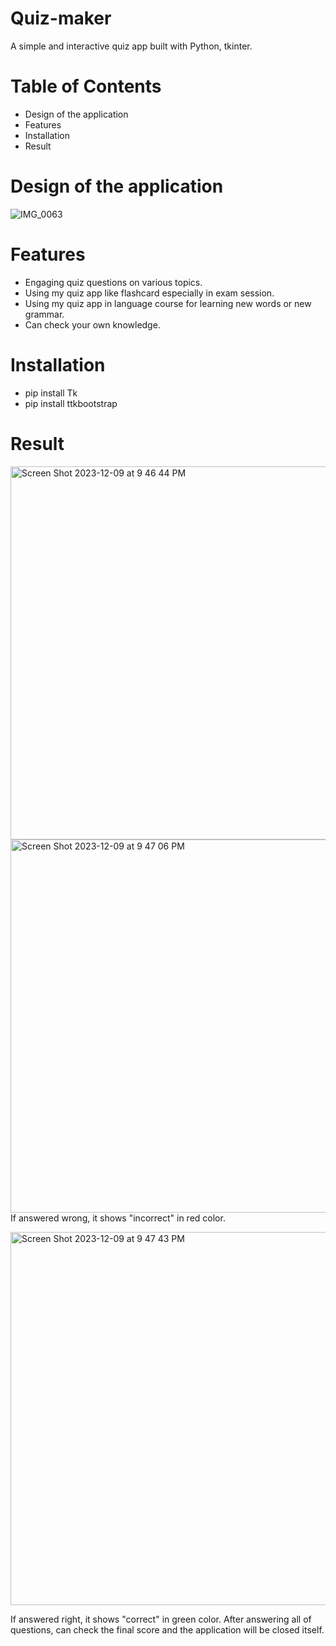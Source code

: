 # Quiz-maker

A simple and interactive quiz app built with Python, tkinter.

# Table of Contents

- Design of the application 
- Features
- Installation
- Result

# Design of the application 
![IMG_0063](https://github.com/Teejiinm/Quiz-maker/assets/144406268/0f91ebdc-c196-4cde-bc33-349dde65c3fc)


# Features

- Engaging quiz questions on various topics.
- Using my quiz app like flashcard especially in exam session.
- Using my quiz app in language course for learning new words or new grammar.
- Can check your own knowledge.

# Installation

- pip install Tk
- pip install ttkbootstrap

# Result

<img width="597" alt="Screen Shot 2023-12-09 at 9 46 44 PM" src="https://github.com/Teejiinm/Quiz-maker/assets/144406268/77defb60-7152-4576-924c-03b52f8e7c4c">
<img width="597" alt="Screen Shot 2023-12-09 at 9 47 06 PM" src="https://github.com/Teejiinm/Quiz-maker/assets/144406268/0fc9ba91-2a56-486b-bb9d-5e42000e1952"><br>
If answered wrong, it shows "incorrect" in red color.

<img width="597" alt="Screen Shot 2023-12-09 at 9 47 43 PM" src="https://github.com/Teejiinm/Quiz-maker/assets/144406268/1fa4f98e-fa62-418d-80ba-79732806b4db"><br>

If answered right, it shows "correct" in green color. After answering all of questions, can check the final score and the application will be closed itself.



